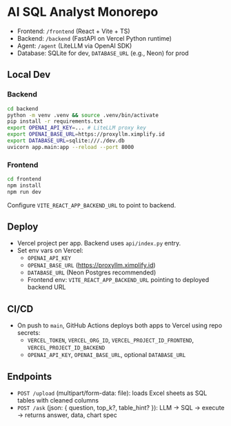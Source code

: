 # AI SQL Analyst Monorepo

- Frontend: `/frontend` (React + Vite + TS)
- Backend: `/backend` (FastAPI on Vercel Python runtime)
- Agent: `/agent` (LiteLLM via OpenAI SDK)
- Database: SQLite for dev, `DATABASE_URL` (e.g., Neon) for prod

## Local Dev

### Backend
```bash
cd backend
python -m venv .venv && source .venv/bin/activate
pip install -r requirements.txt
export OPENAI_API_KEY=... # LiteLLM proxy key
export OPENAI_BASE_URL=https://proxyllm.ximplify.id
export DATABASE_URL=sqlite:///./dev.db
uvicorn app.main:app --reload --port 8000
```

### Frontend
```bash
cd frontend
npm install
npm run dev
```
Configure `VITE_REACT_APP_BACKEND_URL` to point to backend.

## Deploy

- Vercel project per app. Backend uses `api/index.py` entry.
- Set env vars on Vercel:
  - `OPENAI_API_KEY`
  - `OPENAI_BASE_URL` (https://proxyllm.ximplify.id)
  - `DATABASE_URL` (Neon Postgres recommended)
  - Frontend env: `VITE_REACT_APP_BACKEND_URL` pointing to deployed backend URL

## CI/CD

- On push to `main`, GitHub Actions deploys both apps to Vercel using repo secrets:
  - `VERCEL_TOKEN`, `VERCEL_ORG_ID`, `VERCEL_PROJECT_ID_FRONTEND`, `VERCEL_PROJECT_ID_BACKEND`
  - `OPENAI_API_KEY`, `OPENAI_BASE_URL`, optional `DATABASE_URL`

## Endpoints

- `POST /upload` (multipart/form-data: file): loads Excel sheets as SQL tables with cleaned columns
- `POST /ask` (json: { question, top_k?, table_hint? }): LLM → SQL → execute → returns answer, data, chart spec
